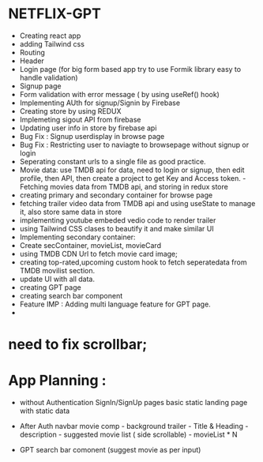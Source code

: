 # NETFLIX-GPT

- Creating react app
- adding Tailwind css
- Routing
- Header
- Login page (for big form based app try to use Formik library easy to handle validation)
- Signup page
- Form validation with error message ( by using useRef() hook)
- Implementing AUth for signup/Signin by Firebase
- Creating store by using REDUX
- Implemeting sigout API from firebase
- Updating user info in store by firebase api
- Bug Fix : Signup userdisplay in browse page
- Bug Fix : Restricting user to naviagte to browsepage without signup or login
- Seperating constant urls to a single file as good practice.
- Movie data: use TMDB api for data, need to login or signup, then edit profile, then API, then create a project to get Key and Access token.
  -Fetching movies data from TMDB api, and storing in redux store
- creating primary and secondary container for browse page
- fetching trailer video data from TMDB api and using useState to manage it, also store same data in store
- implementing youtube embeded vedio code to render trailer
- using Tailwind CSS clases to beautify it and make similar UI
- Implementing secondary container:
- Create secContainer, movieList, movieCard
- using TMDB CDN Url to fetch movie card image;
- creating top-rated,upcoming custom hook to fetch seperatedata from TMDB movilist section.
- update UI with all data.
- creating GPT page
- creating search bar component
- Feature IMP : Adding multi language feature for GPT page.
-

# need to fix scrollbar;

# App Planning :

- without Authentication
  SignIn/SignUp pages
  basic static landing page with static data

- After Auth
  navbar
  movie comp - background trailer - Title & Heading - description - suggested movie list ( side scrollable) - movieList \* N
- GPT search bar comonent (suggest movie as per input)

